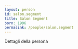 ```yaml
---
layout: person
id: salon.segment
title: Salon Segment
born: 1996
permalink: /people/salon.segment
---
```


Dettagli della persona 